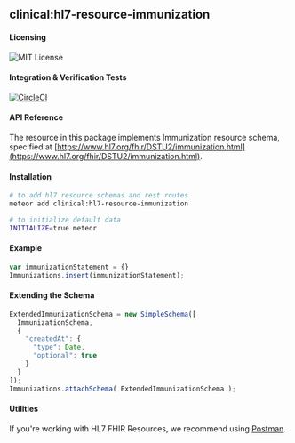 ## clinical:hl7-resource-immunization

#### Licensing  

![MIT License](https://img.shields.io/badge/license-MIT-blue.svg)


#### Integration & Verification Tests  

[![CircleCI](https://circleci.com/gh/clinical-meteor/hl7-resource-immunization/tree/master.svg?style=svg)](https://circleci.com/gh/clinical-meteor/hl7-resource-immunization/tree/master)


#### API Reference  

The resource in this package implements Immunization resource schema, specified at [https://www.hl7.org/fhir/DSTU2/immunization.html](https://www.hl7.org/fhir/DSTU2/immunization.html). 



#### Installation  

````bash
# to add hl7 resource schemas and rest routes
meteor add clinical:hl7-resource-immunization

# to initialize default data
INITIALIZE=true meteor
````


#### Example   

```js
var immunizationStatement = {}
Immunizations.insert(immunizationStatement);
```


#### Extending the Schema

```js
ExtendedImmunizationSchema = new SimpleSchema([
  ImmunizationSchema,
  {
    "createdAt": {
      "type": Date,
      "optional": true
    }
  }
]);
Immunizations.attachSchema( ExtendedImmunizationSchema );
```


#### Utilities  

If you're working with HL7 FHIR Resources, we recommend using [Postman](https://chrome.google.com/webstore/detail/postman/fhbjgbiflinjbdggehcddcbncdddomop?hl=en).


